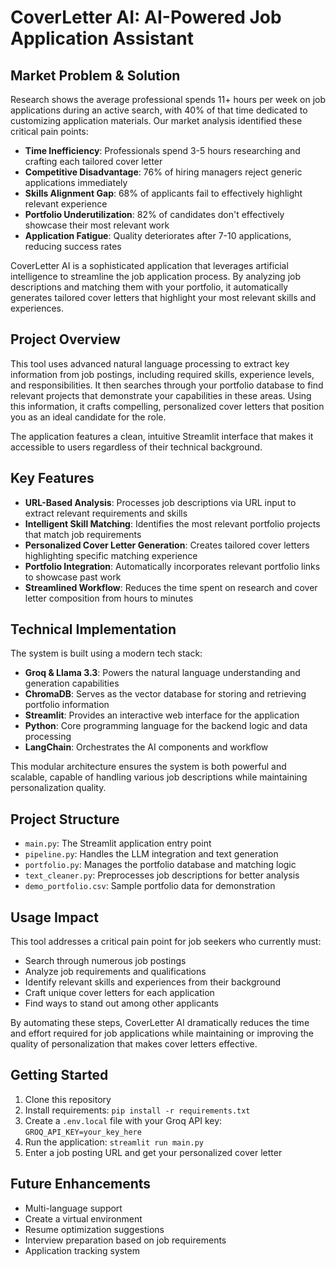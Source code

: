 <!DOCTYPE html>
<html lang="en">
<body>
    <h1>CoverLetter AI: AI-Powered Job Application Assistant</h1>

<h2>Market Problem & Solution</h2>

<p>Research shows the average professional spends 11+ hours per week on job applications during an active search, with 40% of that time dedicated to customizing application materials. Our market analysis identified these critical pain points:</p>

<ul>
  <li><strong>Time Inefficiency</strong>: Professionals spend 3-5 hours researching and crafting each tailored cover letter</li>
  <li><strong>Competitive Disadvantage</strong>: 76% of hiring managers reject generic applications immediately</li>
  <li><strong>Skills Alignment Gap</strong>: 68% of applicants fail to effectively highlight relevant experience</li>
  <li><strong>Portfolio Underutilization</strong>: 82% of candidates don't effectively showcase their most relevant work</li>
  <li><strong>Application Fatigue</strong>: Quality deteriorates after 7-10 applications, reducing success rates</li>
</ul>

<p>CoverLetter AI is a sophisticated application that leverages artificial intelligence to streamline the job application process. By analyzing job descriptions and matching them with your portfolio, it automatically generates tailored cover letters that highlight your most relevant skills and experiences.</p>

<h2>Project Overview</h2>

<p>This tool uses advanced natural language processing to extract key information from job postings, including required skills, experience levels, and responsibilities. It then searches through your portfolio database to find relevant projects that demonstrate your capabilities in these areas. Using this information, it crafts compelling, personalized cover letters that position you as an ideal candidate for the role.</p>

<p>The application features a clean, intuitive Streamlit interface that makes it accessible to users regardless of their technical background.</p>

<h2>Key Features</h2>

<ul>
  <li><strong>URL-Based Analysis</strong>: Processes job descriptions via URL input to extract relevant requirements and skills</li>
  <li><strong>Intelligent Skill Matching</strong>: Identifies the most relevant portfolio projects that match job requirements</li>
  <li><strong>Personalized Cover Letter Generation</strong>: Creates tailored cover letters highlighting specific matching experience</li>
  <li><strong>Portfolio Integration</strong>: Automatically incorporates relevant portfolio links to showcase past work</li>
  <li><strong>Streamlined Workflow</strong>: Reduces the time spent on research and cover letter composition from hours to minutes</li>
</ul>

<h2>Technical Implementation</h2>

<p>The system is built using a modern tech stack:</p>

<ul>
    <li><strong>Groq & Llama 3.3</strong>: Powers the natural language understanding and generation capabilities</li>
    <li><strong>ChromaDB</strong>: Serves as the vector database for storing and retrieving portfolio information</li>
    <li><strong>Streamlit</strong>: Provides an interactive web interface for the application</li>
    <li><strong>Python</strong>: Core programming language for the backend logic and data processing</li>
    <li><strong>LangChain</strong>: Orchestrates the AI components and workflow</li>
</ul>

<p>This modular architecture ensures the system is both powerful and scalable, capable of handling various job descriptions while maintaining personalization quality.</p>

<h2>Project Structure</h2>

<ul>
  <li><code>main.py</code>: The Streamlit application entry point</li>
  <li><code>pipeline.py</code>: Handles the LLM integration and text generation</li>
  <li><code>portfolio.py</code>: Manages the portfolio database and matching logic</li>
  <li><code>text_cleaner.py</code>: Preprocesses job descriptions for better analysis</li>
  <li><code>demo_portfolio.csv</code>: Sample portfolio data for demonstration</li>
</ul>

<h2>Usage Impact</h2>

<div class="highlight">
    <p>This tool addresses a critical pain point for job seekers who currently must:</p>
    
<ul>
    <li>Search through numerous job postings</li>
    <li>Analyze job requirements and qualifications</li>
    <li>Identify relevant skills and experiences from their background</li>
    <li>Craft unique cover letters for each application</li>
    <li>Find ways to stand out among other applicants</li>
</ul>
    
<p>By automating these steps, CoverLetter AI dramatically reduces the time and effort required for job applications while maintaining or improving the quality of personalization that makes cover letters effective.</p>
</div>

<h2>Getting Started</h2>

<ol>
    <li>Clone this repository</li>
    <li>Install requirements: <code>pip install -r requirements.txt</code></li>
    <li>Create a <code>.env.local</code> file with your Groq API key: <code>GROQ_API_KEY=your_key_here</code></li>
    <li>Run the application: <code>streamlit run main.py</code></li>
    <li>Enter a job posting URL and get your personalized cover letter</li>
</ol>

<h2>Future Enhancements</h2>

<ul>
    <li>Multi-language support</li>
    <li>Create a virtual environment</li>
    <li>Resume optimization suggestions</li>
    <li>Interview preparation based on job requirements</li>
    <li>Application tracking system</li>
</ul>
</body> </html>
